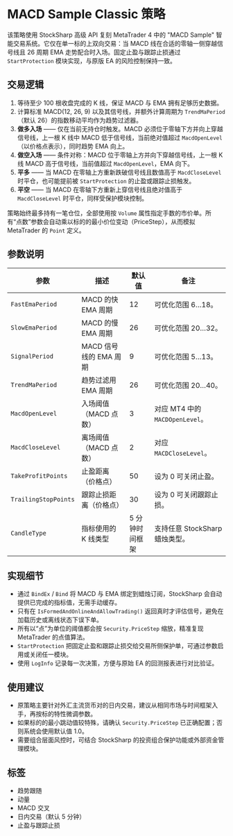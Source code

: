 # MACD Sample Classic 策略

该策略使用 StockSharp 高级 API 复刻 MetaTrader 4 中的 "MACD Sample" 智能交易系统。它仅在单一标的上双向交易：当 MACD 线在合适的零轴一侧穿越信号线且 26 周期 EMA 走势配合时入场。固定止盈与跟踪止损通过 `StartProtection` 模块实现，与原版 EA 的风险控制保持一致。

## 交易逻辑

1. 等待至少 100 根收盘完成的 K 线，保证 MACD 与 EMA 拥有足够历史数据。
2. 计算标准 MACD(12, 26, 9) 以及其信号线，并额外计算周期为 `TrendMaPeriod`（默认 26）的指数移动平均作为趋势过滤器。
3. **做多入场** —— 仅在当前无持仓时触发。MACD 必须位于零轴下方并向上穿越信号线，上一根 K 线中 MACD 低于信号线，当前绝对值超过 `MacdOpenLevel`（以价格点表示），同时趋势 EMA 向上。
4. **做空入场** —— 条件对称：MACD 位于零轴上方并向下穿越信号线，上一根 K 线 MACD 高于信号线，当前值超过 `MacdOpenLevel`，EMA 向下。
5. **平多** —— 当 MACD 在零轴上方重新跌破信号线且数值高于 `MacdCloseLevel` 时平仓，也可能提前被 `StartProtection` 的止盈或跟踪止损触发。
6. **平空** —— 当 MACD 在零轴下方重新上穿信号线且绝对值高于 `MacdCloseLevel` 时平仓，同样受保护模块控制。

策略始终最多持有一笔仓位，全部使用按 `Volume` 属性指定手数的市价单。所有“点数”参数会自动乘以标的的最小价位变动（PriceStep），从而模拟 MetaTrader 的 `Point` 定义。

## 参数说明

| 参数 | 描述 | 默认值 | 备注 |
| --- | --- | --- | --- |
| `FastEmaPeriod` | MACD 的快 EMA 周期 | 12 | 可优化范围 6…18。
| `SlowEmaPeriod` | MACD 的慢 EMA 周期 | 26 | 可优化范围 20…32。
| `SignalPeriod` | MACD 信号线的 EMA 周期 | 9 | 可优化范围 5…13。
| `TrendMaPeriod` | 趋势过滤用 EMA 周期 | 26 | 可优化范围 20…40。
| `MacdOpenLevel` | 入场阈值（MACD 点数） | 3 | 对应 MT4 中的 `MACDOpenLevel`。
| `MacdCloseLevel` | 离场阈值（MACD 点数） | 2 | 对应 `MACDCloseLevel`。
| `TakeProfitPoints` | 止盈距离（价格点） | 50 | 设为 0 可关闭止盈。
| `TrailingStopPoints` | 跟踪止损距离（价格点） | 30 | 设为 0 可关闭跟踪止损。
| `CandleType` | 指标使用的 K 线类型 | 5 分钟时间框架 | 支持任意 StockSharp 蜡烛类型。

## 实现细节

- 通过 `BindEx` / `Bind` 将 MACD 与 EMA 绑定到蜡烛订阅，StockSharp 会自动提供已完成的指标值，无需手动缓存。
- 只有在 `IsFormedAndOnlineAndAllowTrading()` 返回真时才评估信号，避免在加载历史或离线状态下误下单。
- 所有以“点”为单位的阈值都会按 `Security.PriceStep` 缩放，精准复现 MetaTrader 的点值算法。
- `StartProtection` 把固定止盈和跟踪止损交给交易所侧保护单，可通过参数启用或关闭任一模块。
- 使用 `LogInfo` 记录每一次决策，方便与原始 EA 的回测报表进行对比验证。

## 使用建议

- 原策略主要针对外汇主流货币对的日内交易，建议从相同市场与时间框架入手，再按标的特性微调参数。
- 如果标的的最小跳动值较特殊，请确认 `Security.PriceStep` 已正确配置；否则系统会使用默认值 1.0。
- 需要组合层面风控时，可结合 StockSharp 的投资组合保护功能或外部资金管理模块。

## 标签

- 趋势跟随
- 动量
- MACD 交叉
- 日内交易（默认 5 分钟）
- 止盈与跟踪止损
